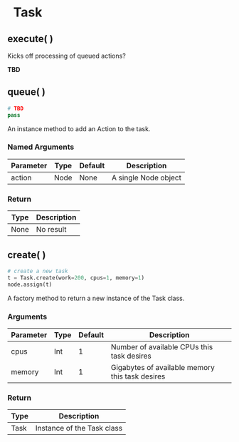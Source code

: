 # &nbsp; Task

## execute( )

Kicks off processing of queued actions?

**TBD**

## queue( )

```python
# TBD
pass
```

An instance method to add an Action to the task.

### Named Arguments

Parameter | Type | Default | Description
--------- | ---- | ------- | ----------------------
action      | Node | None    | A single Node object

### Return

Type | Description
---- | ----------------------
None | No result


## create( )

```python
# create a new task
t = Task.create(work=200, cpus=1, memory=1)
node.assign(t)
```

A factory method to return a new instance of the Task class.

### Arguments

Parameter | Type | Default | Description
--------- | ---- | ------- | -----------------------------------------------------
cpus     | Int  | 1       | Number of available CPUs this task desires
memory     | Int  | 1       | Gigabytes of available memory this task desires

### Return

Type | Description
---- | ----------------------
Task | Instance of the Task class
